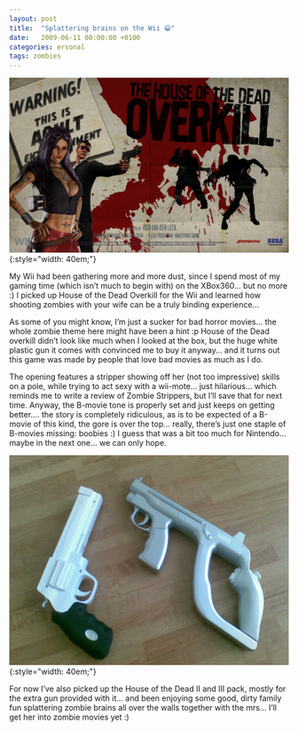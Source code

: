 ```yaml
---
layout: post
title:  "Splattering brains on the Wii 😁"
date:   2009-06-11 00:00:00 +0100
categories: ersonal
tags: zombies
---
```

![House of the Dead Overkill](assets/images/1235136976.jpg){:style="width: 40em;"}

My Wii had been gathering more and more dust, since I spend most of my gaming time (which isn’t much to begin with) on the XBox360… but no more :) I picked up House of the Dead Overkill for the Wii and learned how shooting zombies with your wife can be a truly binding experience…

As some of you might know, I’m just a sucker for bad horror movies… the whole zombie theme here might have been a hint :p House of the Dead overkill didn’t look like much when I looked at the box, but the huge white plastic gun it comes with convinced me to buy it anyway… and it turns out this game was made by people that love bad movies as much as I do.

The opening features a stripper showing off her (not too impressive) skills on a pole, while trying to act sexy with a wii-mote… just hilarious… which reminds me to write a review of Zombie Strippers, but I’ll save that for next time. Anyway, the B-movie tone is properly set and just keeps on getting better…. the story is completely ridiculous, as is to be expected of a B-movie of this kind, the gore is over the top… really, there’s just one staple of B-movies missing: boobies :) I guess that was a bit too much for Nintendo… maybe in the next one… we can only hope.

![Wii guns](assets/images/12062009.jpg){:style="width: 40em;"}

For now I’ve also picked up the House of the Dead II and III pack, mostly for the extra gun provided with it… and been enjoying some good, dirty family fun splattering zombie brains all over the walls together with the mrs… I’ll get her into zombie movies yet :)
